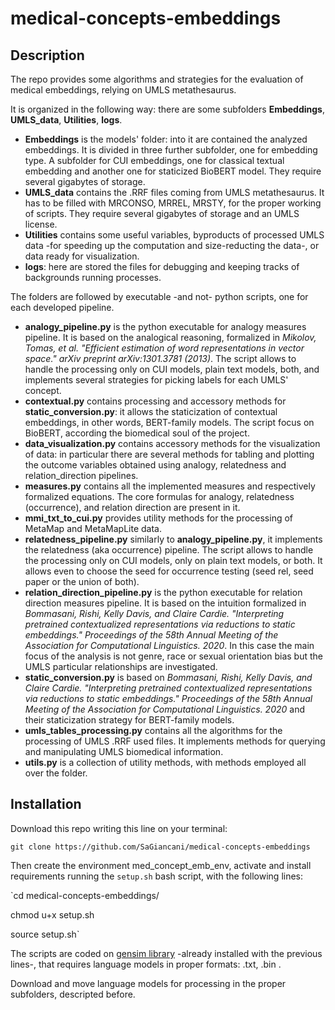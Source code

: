 # medical-concepts-embeddings

## Description

The repo provides some algorithms and strategies for the evaluation of medical embeddings, relying on UMLS metathesaurus.

It is organized in the following way: there are some subfolders __Embeddings__, __UMLS_data__, __Utilities__, __logs__.

- __Embeddings__ is the models' folder: into it are contained the analyzed embeddings. It is divided in three further subfolder, one for embedding type. A subfolder for CUI embeddings, one for classical textual embedding and another one for staticized BioBERT model. They require several gigabytes of storage.
- __UMLS_data__ contains the .RRF files coming from UMLS metathesaurus. It has to be filled with MRCONSO, MRREL, MRSTY, for the proper working of scripts. They require several gigabytes of storage and an UMLS license.
- __Utilities__ contains some useful variables, byproducts of processed UMLS data -for speeding up the computation and size-reducting the data-, or data ready for visualization.
- __logs__: here are stored the files for debugging and keeping tracks of backgrounds running processes.

The folders are followed by executable -and not- python scripts, one for each developed pipeline.
- __analogy_pipeline.py__ is the python executable for analogy measures pipeline. It is based on the analogical reasoning, formalized in _Mikolov, Tomas, et al. "Efficient estimation of word representations in vector space." arXiv preprint arXiv:1301.3781 (2013)_. The script allows to handle the processing only on CUI models, plain text models, both, and implements several strategies for picking labels for each UMLS' concept.
- __contextual.py__ contains processing and accessory methods for __static_conversion.py__: it allows the staticization of contextual embeddings, in other words, BERT-family models. The script focus on BioBERT, according the biomedical soul of the project.
- __data_visualization.py__ contains accessory methods for the visualization of data: in particular there are several methods for tabling and plotting the outcome variables obtained using analogy, relatedness and relation_direction pipelines.
- __measures.py__ contains all the implemented measures and respectively formalized equations. The core formulas for analogy, relatedness (occurrence), and relation direction are present in it.
- __mmi_txt_to_cui.py__ provides utility methods for the processing of MetaMap and MetaMapLite data.
- __relatedness_pipeline.py__ similarly to __analogy_pipeline.py__, it implements the relatedness (aka occurrence) pipeline. The script allows to handle the processing only on CUI models, only on plain text models, or both. It allows even to choose the seed for occurrence testing (seed rel, seed paper or the union of both).
- __relation_direction_pipeline.py__ is the python executable for relation direction measures pipeline. It is based on the intuition formalized in _Bommasani, Rishi, Kelly Davis, and Claire Cardie. "Interpreting pretrained contextualized representations via reductions to static embeddings." Proceedings of the 58th Annual Meeting of the Association for Computational Linguistics. 2020_. In this case the main focus of the analysis is not genre, race or sexual orientation bias but the UMLS particular relationships are investigated.
- __static_conversion.py__ is based on _Bommasani, Rishi, Kelly Davis, and Claire Cardie. "Interpreting pretrained contextualized representations via reductions to static embeddings." Proceedings of the 58th Annual Meeting of the Association for Computational Linguistics. 2020_ and their staticization strategy for BERT-family models.
- __umls_tables_processing.py__ contains all the algorithms for the processing of UMLS .RRF used files. It implements methods for querying and manipulating UMLS biomedical information.
- __utils.py__ is a collection of utility methods, with methods employed all over the folder.

## Installation

Download this repo writing this line on your terminal:

`git clone https://github.com/SaGiancani/medical-concepts-embeddings`

Then create the environment med_concept_emb_env, activate and install requirements running the `setup.sh` bash script, with the following lines:

`cd medical-concepts-embeddings/

chmod u+x setup.sh

source setup.sh`

The scripts are coded on [gensim library](https://radimrehurek.com/gensim/) -already installed with the previous lines-, that requires language models in proper formats: .txt, .bin . 

Download and move language models for processing in the proper subfolders, descripted before.
